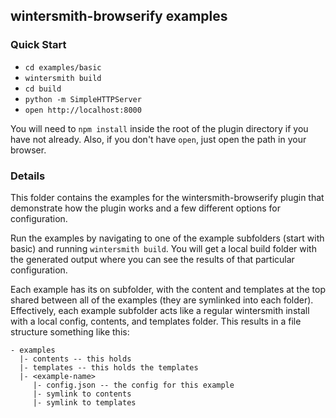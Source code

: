 wintersmith-browserify examples
-------------------------------

### Quick Start

- `cd examples/basic`
- `wintersmith build`
- `cd build`
- `python -m SimpleHTTPServer`
- `open http://localhost:8000`

You will need to `npm install` inside the root of the plugin directory if you
have not already. Also, if you don't have `open`, just open the path in your
browser.


### Details

This folder contains the examples for the wintersmith-browserify plugin that
demonstrate how the plugin works and a few different options for configuration.

Run the examples by navigating to one of the example subfolders (start with
basic) and running `wintersmith build`. You will get a local build folder with
the generated output where you can see the results of that particular
configuration.

Each example has its on subfolder, with the content and templates at the top
shared between all of the examples (they are symlinked into each folder).
Effectively, each example subfolder acts like a regular wintersmith install
with a local config, contents, and templates folder. This results in a file
structure something like this:

```
- examples
  |- contents -- this holds
  |- templates -- this holds the templates
  |- <example-name>
     |- config.json -- the config for this example
     |- symlink to contents
     |- symlink to templates
```
